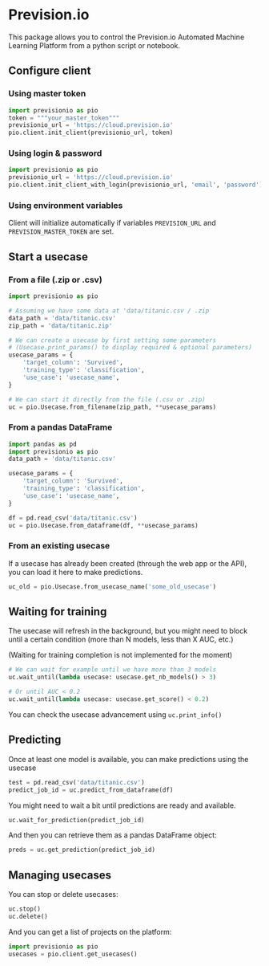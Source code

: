 # Prevision.io

This package allows you to control the Prevision.io Automated Machine Learning Platform from a python script or notebook.

## Configure client
### Using master token
```python
import previsionio as pio
token = """your_master_token"""
previsionio_url = 'https://cloud.prevision.io'
pio.client.init_client(previsionio_url, token)
```


### Using login & password
```python
import previsionio as pio
previsionio_url = 'https://cloud.prevision.io'
pio.client.init_client_with_login(previsionio_url, 'email', 'password')
```

### Using environment variables
Client will initialize automatically if variables `PREVISION_URL` and `PREVISION_MASTER_TOKEN` are set.



## Start a usecase
### From a file (.zip or .csv)

```python
import previsionio as pio

# Assuming we have some data at 'data/titanic.csv / .zip
data_path = 'data/titanic.csv'
zip_path = 'data/titanic.zip'

# We can create a usecase by first setting some parameters 
# (Usecase.print_params() to display required & optional parameters)
usecase_params = {
    'target_column': 'Survived',
    'training_type': 'classification',
    'use_case': 'usecase_name',
}

# We can start it directly from the file (.csv or .zip)
uc = pio.Usecase.from_filename(zip_path, **usecase_params)
```

### From a pandas DataFrame

```python
import pandas as pd
import previsionio as pio
data_path = 'data/titanic.csv'

usecase_params = {
    'target_column': 'Survived',
    'training_type': 'classification',
    'use_case': 'usecase_name',
}

df = pd.read_csv('data/titanic.csv')
uc = pio.Usecase.from_dataframe(df, **usecase_params)
```


### From an existing usecase
If a usecase has already been created (through the web app or the API), you can load it here to make predictions.

```python
uc_old = pio.Usecase.from_usecase_name('some_old_usecase')
```


## Waiting for training
The usecase will refresh in the background, but you might need to block until a certain condition (more than N models, less than X AUC, etc.)

(Waiting for training completion is not implemented for the moment)

```python
# We can wait for example until we have more than 3 models
uc.wait_until(lambda usecase: usecase.get_nb_models() > 3)

# Or until AUC < 0.2
uc.wait_until(lambda usecase: usecase.get_score() < 0.2)
```

You can check the usecase advancement using `uc.print_info()`

## Predicting
Once at least one model is available, you can make predictions using the usecase

```python
test = pd.read_csv('data/titanic.csv')
predict_job_id = uc.predict_from_dataframe(df)
```

You might need to wait a bit until predictions are ready and available.

```python
uc.wait_for_prediction(predict_job_id)
```
And then you can retrieve them as a pandas DataFrame object:
```python
preds = uc.get_prediction(predict_job_id)
```

## Managing usecases
You can stop or delete usecases:
```python
uc.stop()
uc.delete()
```

And you can get a list of projects on the platform:
```python
import previsionio as pio
usecases = pio.client.get_usecases()
```
